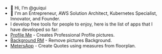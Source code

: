 - 👋 Hi, I’m @guiqui
- 👀 I'm an Entrepreneur, AWS Solution Architect, Kubernetes Specialist, Innovator, and Founder.
- I develop free tools for people to enjoy, here is the list of apps that I have developed so far:
- [Profile Me](https://profile.softcloud.pro/) - Creates Professional Profile pictures.
- [Background RM](https://rmbackground.softcloud.pro/) - Remove pictures Background.
- [MetersApp](https://app.meters.app/login) - Create Quotes using measures from floorplan.
<!---
guiqui/guiqui is a ✨ special ✨ repository because its `README.md` (this file) appears on your GitHub profile.
You can click the Preview link to take a look at your changes.
--->
